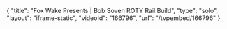 {
    "title": "Fox Wake Presents | Bob Soven ROTY Rail Build",
    "type": "solo",
    "layout": "iframe-static",
    "videoId": "166796",
    "url": "\/tvpembed\/166796"
}